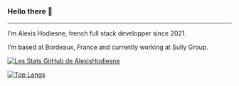 ### Hello there 👋

---
I'm Alexis Hodiesne, french full stack developper since 2021.

I'm based at Bordeaux, France and currently working at Sully Group.

[![Les Stats GitHub de AlexisHodiesne](https://github-readme-stats.vercel.app/api?username=alexishodiesne&theme=dracula&show_icons=true)](https://github.com/anuraghazra/github-readme-stats)

[![Top Langs](https://github-readme-stats.vercel.app/api/top-langs/?username=alexishodiesne&theme=dracula&layout=compact)](https://github.com/anuraghazra/github-readme-stats)
